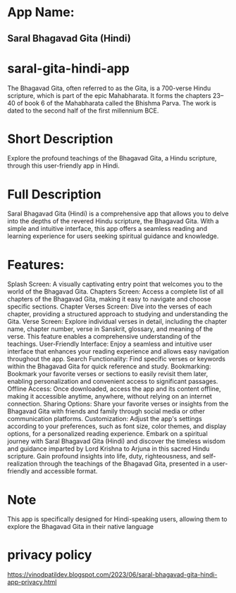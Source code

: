 # App Name: 
## Saral Bhagavad Gita (Hindi)

# saral-gita-hindi-app
The Bhagavad Gita, often referred to as the Gita, is a 700-verse Hindu scripture, which is part of the epic Mahabharata. It forms the chapters 23–40 of book 6 of the Mahabharata called the Bhishma Parva. The work is dated to the second half of the first millennium BCE.

# Short Description
Explore the profound teachings of the Bhagavad Gita, a Hindu scripture, through this user-friendly app in Hindi.

# Full Description
Saral Bhagavad Gita (Hindi) is a comprehensive app that allows you to delve into the depths of the revered Hindu scripture, the Bhagavad Gita. With a simple and intuitive interface, this app offers a seamless reading and learning experience for users seeking spiritual guidance and knowledge.

# Features:
Splash Screen: A visually captivating entry point that welcomes you to the world of the Bhagavad Gita.
Chapters Screen: Access a complete list of all chapters of the Bhagavad Gita, making it easy to navigate and choose specific sections.
Chapter Verses Screen: Dive into the verses of each chapter, providing a structured approach to studying and understanding the Gita.
Verse Screen: Explore individual verses in detail, including the chapter name, chapter number, verse in Sanskrit, glossary, and meaning of the verse. This feature enables a comprehensive understanding of the teachings.
User-Friendly Interface: Enjoy a seamless and intuitive user interface that enhances your reading experience and allows easy navigation throughout the app.
Search Functionality: Find specific verses or keywords within the Bhagavad Gita for quick reference and study.
Bookmarking: Bookmark your favorite verses or sections to easily revisit them later, enabling personalization and convenient access to significant passages.
Offline Access: Once downloaded, access the app and its content offline, making it accessible anytime, anywhere, without relying on an internet connection.
Sharing Options: Share your favorite verses or insights from the Bhagavad Gita with friends and family through social media or other communication platforms.
Customization: Adjust the app's settings according to your preferences, such as font size, color themes, and display options, for a personalized reading experience.
Embark on a spiritual journey with Saral Bhagavad Gita (Hindi) and discover the timeless wisdom and guidance imparted by Lord Krishna to Arjuna in this sacred Hindu scripture. Gain profound insights into life, duty, righteousness, and self-realization through the teachings of the Bhagavad Gita, presented in a user-friendly and accessible format.

# Note
This app is specifically designed for Hindi-speaking users, allowing them to explore the Bhagavad Gita in their native language

# privacy policy
https://vinodpatildev.blogspot.com/2023/06/saral-bhagavad-gita-hindi-app-privacy.html

